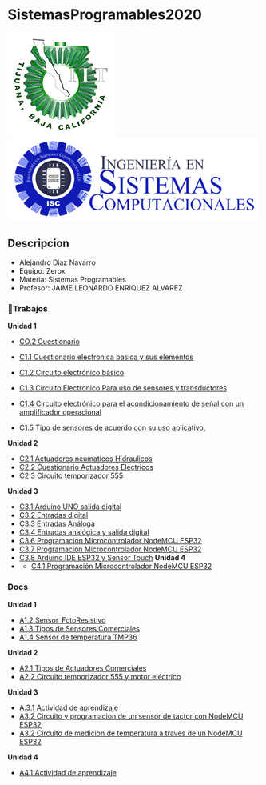 # SistemasProgramables2020
![Tec](img/tec.png)
![Sistemas](img/Sistemas.png)

## Descripcion
* Alejandro Diaz Navarro
* Equipo: Zerox
* Materia: Sistemas Programables
* Profesor: JAIME LEONARDO ENRIQUEZ ALVAREZ
### :green_book:Trabajos
**Unidad 1**
* [CO.2 Cuestionario](/Trabajos/CO.2_AlejandroDiazNavarro_Zerox.md)
* [C1.1 Cuestionario electronica basica y sus elementos](Trabajos/C1.1_AlejandroDiazNavarro_Zerox.md)
* [C1.2 Circuito electrónico básico](/Trabajos/C1.2-AlejandroDiazNavarro_Zerox.md)
* [C1.3 Circuito Electronico Para uso de sensores y transductores](Trabajos/C1.3_AlejandroDiazNavarro_Zerox.md)
* [C1.4 Circuito electrónico para el acondicionamiento de señal con un amplificador operacional](Trabajos/C1.4_AlejandroDiazNavarro_Zerox.md)

* [C1.5 Tipo de sensores de acuerdo con su uso aplicativo.](/Trabajos/C1.5_AlejandroDiazNavarro_Zerox.md)

**Unidad 2**
* [C2.1 Actuadores neumaticos Hidraulicos](/Trabajos/C2.1_AlejandroDiazNavarro_Zerox.md)
* [C2.2 Cuestionario Actuadores Eléctricos](/Trabajos/C2.2_AlejandroDiazNavarro_Zerox.md)
* [C2.3 Circuito temporizador 555](/Trabajos/C2.3_AlejandroDiazNavarro_Zerox.md)

**Unidad 3**
* [C3.1 Arduino UNO salida digital](Trabajos/C3.1_AlejandroDiazNavarro_Zerox.md)
* [C3.2 Entradas digital](Trabajos/C3.2_AlejandroDiazNavarro_Zerox.md)
* [C3.3 Entradas Análoga](Trabajos/C3.3_AlejandroDiazNavarro_Zerox.md)
* [C3.4 Entradas analógica y salida digital](Trabajos/C3.4_AlejandroDiazNavarro_Zerox.md)
* [C3.6 Programación Microcontrolador NodeMCU ESP32](Trabajos/C3.6_AlejandroDiazNavarro_Zerox.md)
* [C3.7 Programación Microcontrolador NodeMCU ESP32](Trabajos/C3.7_AlejandroDiazNavarro_Zerox.md)
* [C3.8 Arduino IDE ESP32 y Sensor Touch](/Trabajos/C3.8_AlejandroDiazNavarro_Zerox.md)
**Unidad 4**
* * [C4.1 Programación Microcontrolador NodeMCU ESP32](Trabajos/C4.1_AlejandroDiazNavarro.md)

### Docs
**Unidad 1**
* [A1.2 Sensor_FotoResistivo](Trabajos/A1.2.AlejandroDiazNavarro_Zerox.md)
* [A1.3 Tipos de Sensores Comerciales](/Trabajos/A1.3_AlejandroDiazNavarro_Zerox.md)
* [A1.4 Sensor de temperatura TMP36](/Trabajos/A1.4_AlejandroDiazNavarro_Zerox.md)
  
 **Unidad 2**
  * [A2.1 Tipos de Actuadores Comerciales](/Trabajos/A2.1_AlejandroDiazNavarro_Zerox.md)
  * [A2.2 Circuito temporizador 555 y motor eléctrico](Trabajos/A2.2_AlejandroDiazNavarro_Zerox.md)

**Unidad 3**
* [A.3.1 Actividad de aprendizaje](Trabajos/A3.1_AlejandroDiazNavarro_Zerox.md)
* [A3.2 Circuito y programacion de un sensor de tactor con NodeMCU ESP32](/Trabajos/A3.2_AlejandroDiazNavarro_Zerox.md)
* [A3.2 Circuito de medicion de temperatura a traves de un NodeMCU ESP32](/Trabajos/A3.3_AlejandroDiazNavarro_Zerox.md)

**Unidad 4**
* [A4.1 Actividad de aprendizaje](Trabajos/A4.1_AlejandroDiazNarro_Zerox.md)